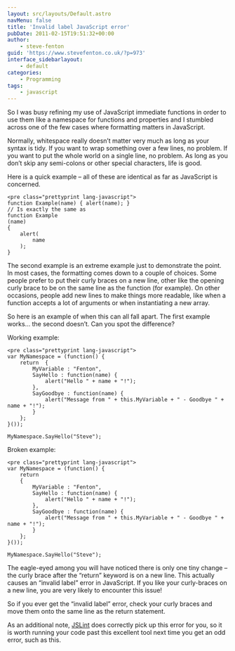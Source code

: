 ```yaml
---
layout: src/layouts/Default.astro
navMenu: false
title: 'Invalid label JavaScript error'
pubDate: 2011-02-15T19:51:32+00:00
author:
    - steve-fenton
guid: 'https://www.stevefenton.co.uk/?p=973'
interface_sidebarlayout:
    - default
categories:
    - Programming
tags:
    - javascript
---
```


So I was busy refining my use of JavaScript immediate functions in order to use them like a namespace for functions and properties and I stumbled across one of the few cases where formatting matters in JavaScript.

Normally, whitespace really doesn’t matter very much as long as your syntax is tidy. If you want to wrap something over a few lines, no problem. If you want to put the whole world on a single line, no problem. As long as you don’t skip any semi-colons or other special characters, life is good.

Here is a quick example – all of these are identical as far as JavaScript is concerned.

```
<pre class="prettyprint lang-javascript">
function Example(name) { alert(name); }
// Is exactly the same as
function Example
(name)
{
    alert(
        name
    );
}
```
The second example is an extreme example just to demonstrate the point. In most cases, the formatting comes down to a couple of choices. Some people prefer to put their curly braces on a new line, other like the opening curly brace to be on the same line as the function (for example). On other occasions, people add new lines to make things more readable, like when a function accepts a lot of arguments or when instantiating a new array.

So here is an example of when this can all fall apart. The first example works… the second doesn’t. Can you spot the difference?

Working example:

```
<pre class="prettyprint lang-javascript">
var MyNamespace = (function() {
    return  {
        MyVariable : "Fenton",
        SayHello : function(name) {
            alert("Hello " + name + "!");
        },
        SayGoodbye : function(name) {
            alert("Message from " + this.MyVariable + " - Goodbye " + name + "!");
        }
    };
}());

MyNamespace.SayHello("Steve");
```
Broken example:

```
<pre class="prettyprint lang-javascript">
var MyNamespace = (function() {
    return  
    {
        MyVariable : "Fenton",
        SayHello : function(name) {
            alert("Hello " + name + "!");
        },
        SayGoodbye : function(name) {
            alert("Message from " + this.MyVariable + " - Goodbye " + name + "!");
        }
    };
}());

MyNamespace.SayHello("Steve");
```
The eagle-eyed among you will have noticed there is only one tiny change – the curly brace after the “return” keyword is on a new line. This actually causes an “invalid label” error in JavaScript. If you like your curly-braces on a new line, you are very likely to encounter this issue!

So if you ever get the “invalid label” error, check your curly braces and move them onto the same line as the return statement.

As an additional note, [JSLint](http://www.jslint.com/) does correctly pick up this error for you, so it is worth running your code past this excellent tool next time you get an odd error, such as this.